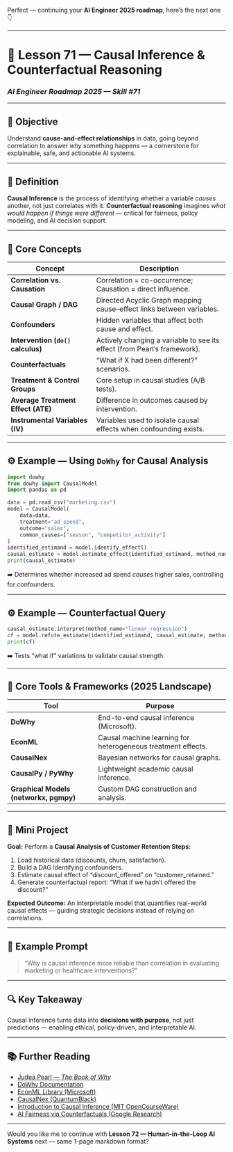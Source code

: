 Perfect — continuing your **AI Engineer 2025 roadmap**, here’s the next one 👇

---

# 🧠 Lesson 71 — Causal Inference & Counterfactual Reasoning

### *AI Engineer Roadmap 2025 — Skill #71*

---

## 🎯 Objective

Understand **cause-and-effect relationships** in data, going beyond correlation to answer *why* something happens — a cornerstone for explainable, safe, and actionable AI systems.

---

## 🧩 Definition

**Causal Inference** is the process of identifying whether a variable *causes* another, not just correlates with it.
**Counterfactual reasoning** imagines *what would happen if things were different* — critical for fairness, policy modeling, and AI decision support.

---

## 🧠 Core Concepts

| Concept                            | Description                                                              |
| ---------------------------------- | ------------------------------------------------------------------------ |
| **Correlation vs. Causation**      | Correlation = co-occurrence; Causation = direct influence.               |
| **Causal Graph / DAG**             | Directed Acyclic Graph mapping cause–effect links between variables.     |
| **Confounders**                    | Hidden variables that affect both cause and effect.                      |
| **Intervention (`do()` calculus)** | Actively changing a variable to see its effect (from Pearl’s framework). |
| **Counterfactuals**                | “What if X had been different?” scenarios.                               |
| **Treatment & Control Groups**     | Core setup in causal studies (A/B tests).                                |
| **Average Treatment Effect (ATE)** | Difference in outcomes caused by intervention.                           |
| **Instrumental Variables (IV)**    | Variables used to isolate causal effects when confounding exists.        |

---

## ⚙️ Example — Using `DoWhy` for Causal Analysis

```python
import dowhy
from dowhy import CausalModel
import pandas as pd

data = pd.read_csv("marketing.csv")
model = CausalModel(
    data=data,
    treatment="ad_spend",
    outcome="sales",
    common_causes=["season", "competitor_activity"]
)
identified_estimand = model.identify_effect()
causal_estimate = model.estimate_effect(identified_estimand, method_name="backdoor.linear_regression")
print(causal_estimate)
```

➡️ Determines whether increased ad spend *causes* higher sales, controlling for confounders.

---

## ⚙️ Example — Counterfactual Query

```python
causal_estimate.interpret(method_name="linear_regression")
cf = model.refute_estimate(identified_estimand, causal_estimate, method_name="placebo_treatment_refuter")
print(cf)
```

➡️ Tests “what if” variations to validate causal strength.

---

## 🧱 Core Tools & Frameworks (2025 Landscape)

| Tool                                   | Purpose                                                      |
| -------------------------------------- | ------------------------------------------------------------ |
| **DoWhy**                              | End-to-end causal inference (Microsoft).                     |
| **EconML**                             | Causal machine learning for heterogeneous treatment effects. |
| **CausalNex**                          | Bayesian networks for causal graphs.                         |
| **CausalPy / PyWhy**                   | Lightweight academic causal inference.                       |
| **Graphical Models (networkx, pgmpy)** | Custom DAG construction and analysis.                        |

---

## 📘 Mini Project

**Goal:** Perform a **Causal Analysis of Customer Retention**
**Steps:**

1. Load historical data (discounts, churn, satisfaction).
2. Build a DAG identifying confounders.
3. Estimate causal effect of “discount_offered” on “customer_retained.”
4. Generate counterfactual report: “What if we hadn’t offered the discount?”

**Expected Outcome:**
An interpretable model that quantifies real-world causal effects — guiding strategic decisions instead of relying on correlations.

---

## 🧠 Example Prompt

> “Why is causal inference more reliable than correlation in evaluating marketing or healthcare interventions?”

---

## 🔍 Key Takeaway

Causal inference turns data into **decisions with purpose**, not just predictions — enabling ethical, policy-driven, and interpretable AI.

---

## 📚 Further Reading

* [Judea Pearl — *The Book of Why*](https://bayes.cs.ucla.edu/BOOK-2K/)
* [DoWhy Documentation](https://microsoft.github.io/dowhy/)
* [EconML Library (Microsoft)](https://econml.azurewebsites.net/)
* [CausalNex (QuantumBlack)](https://causalnex.readthedocs.io/)
* [Introduction to Causal Inference (MIT OpenCourseWare)](https://ocw.mit.edu/)
* [AI Fairness via Counterfactuals (Google Research)](https://ai.googleblog.com/)

---

Would you like me to continue with **Lesson 72 — Human-in-the-Loop AI Systems** next — same 1-page markdown format?
